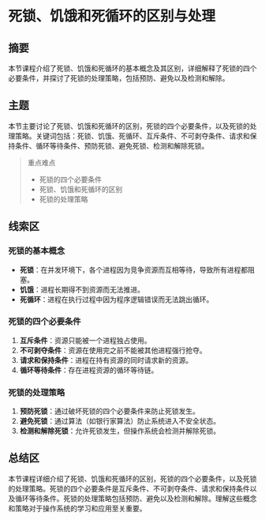 # 死锁、饥饿和死循环的区别与处理

## 摘要

本节课程介绍了死锁、饥饿和死循环的基本概念及其区别，详细解释了死锁的四个必要条件，并探讨了死锁的处理策略，包括预防、避免以及检测和解除。

## 主题

本节主要讨论了死锁、饥饿和死循环的区别，死锁的四个必要条件，以及死锁的处理策略。关键词包括：死锁、饥饿、死循环、互斥条件、不可剥夺条件、请求和保持条件、循环等待条件、预防死锁、避免死锁、检测和解除死锁。

> 重点难点
>
> - 死锁的四个必要条件
> - 死锁、饥饿和死循环的区别
> - 死锁的处理策略

## 线索区

### 死锁的基本概念
- **死锁**：在并发环境下，各个进程因为竞争资源而互相等待，导致所有进程都阻塞。
- **饥饿**：进程长期得不到资源而无法推进。
- **死循环**：进程在执行过程中因为程序逻辑错误而无法跳出循环。

### 死锁的四个必要条件
1. **互斥条件**：资源只能被一个进程独占使用。
2. **不可剥夺条件**：资源在使用完之前不能被其他进程强行抢夺。
3. **请求和保持条件**：进程在持有资源的同时请求新的资源。
4. **循环等待条件**：存在进程资源的循环等待链。

### 死锁的处理策略
1. **预防死锁**：通过破坏死锁的四个必要条件来防止死锁发生。
2. **避免死锁**：通过算法（如银行家算法）防止系统进入不安全状态。
3. **检测和解除死锁**：允许死锁发生，但操作系统会检测并解除死锁。

## 总结区

本节课程详细介绍了死锁、饥饿和死循环的区别，死锁的四个必要条件，以及死锁的处理策略。死锁的四个必要条件是互斥条件、不可剥夺条件、请求和保持条件以及循环等待条件。死锁的处理策略包括预防、避免以及检测和解除。理解这些概念和策略对于操作系统的学习和应用至关重要。